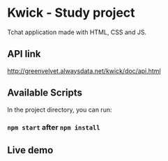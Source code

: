 # Kwick - Study project
Tchat application made with HTML, CSS and JS.

## API link
http://greenvelvet.alwaysdata.net/kwick/doc/api.html

## Available Scripts
In the project directory, you can run:
### `npm start` after `npm install`

## Live demo

